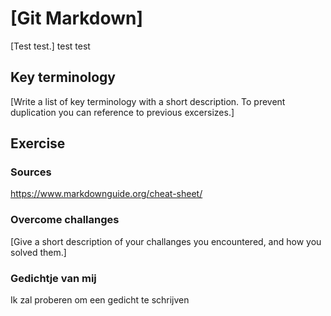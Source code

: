 # [Git Markdown]
[Test test.]  test test

## Key terminology
[Write a list of key terminology with a short description. To prevent duplication you can reference to previous excersizes.]

## Exercise
### Sources
https://www.markdownguide.org/cheat-sheet/



### Overcome challanges
[Give a short description of your challanges you encountered, and how you solved them.]

### Gedichtje van mij

Ik zal proberen om een gedicht te schrijven